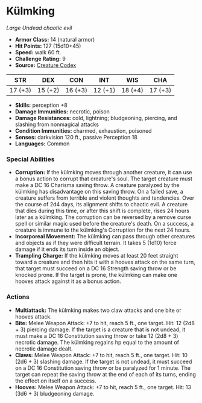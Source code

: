# Külmking

*Large* *Undead* *chaotic evil*

- **Armor Class:** 14 (natural armor)
- **Hit Points:** 127 (15d10+45)
- **Speed:** walk 60 ft.
- **Challenge Rating:** 9
- **Source:** [Creature Codex](https://koboldpress.com/kpstore/product/creature-codex-for-5th-edition-dnd/)

| STR | DEX | CON | INT | WIS | CHA |
| --- | --- | --- | --- | --- | --- |
| 17 (+3) | 15 (+2) | 16 (+3) | 12 (+1) | 18 (+4) | 17 (+3) |

- **Skills:** perception +8
- **Damage Immunities:** necrotic, poison
- **Damage Resistances:** cold, lightning; bludgeoning, piercing, and slashing from nonmagical attacks
- **Condition Immunities:** charmed, exhaustion, poisoned
- **Senses:** darkvision 120 ft., passive Perception 18
- **Languages:** Common
### Special Abilities
- **Corruption:** If the külmking moves through another creature, it can use a bonus action to corrupt that creature's soul. The target creature must make a DC 16 Charisma saving throw. A creature paralyzed by the külmking has disadvantage on this saving throw.   On a failed save, a creature suffers from terrible and violent thoughts and tendencies. Over the course of 2d4 days, its alignment shifts to chaotic evil. A creature that dies during this time, or after this shift is complete, rises 24 hours later as a külmking. The corruption can be reversed by a remove curse spell or similar magic used before the creature's death.   On a success, a creature is immune to the külmking's Corruption for the next 24 hours.
- **Incorporeal Movement:** The külmking can pass through other creatures and objects as if they were difficult terrain. It takes 5 (1d10) force damage if it ends its turn inside an object.
- **Trampling Charge:** If the külmking moves at least 20 feet straight toward a creature and then hits it with a hooves attack on the same turn, that target must succeed on a DC 16 Strength saving throw or be knocked prone. If the target is prone, the külmking can make one hooves attack against it as a bonus action.
### Actions
- **Multiattack:** The külmking makes two claw attacks and one bite or hooves attack.
- **Bite:** Melee Weapon Attack: +7 to hit, reach 5 ft., one target. Hit: 12 (2d8 + 3) piercing damage. If the target is a creature that is not undead, it must make a DC 16 Constitution saving throw or take 12 (2d8 + 3) necrotic damage. The külmking regains hp equal to the amount of necrotic damage dealt.
- **Claws:** Melee Weapon Attack: +7 to hit, reach 5 ft., one target. Hit: 10 (2d6 + 3) slashing damage. If the target is not undead, it must succeed on a DC 16 Constitution saving throw or be paralyzed for 1 minute. The target can repeat the saving throw at the end of each of its turns, ending the effect on itself on a success.
- **Hooves:** Melee Weapon Attack: +7 to hit, reach 5 ft., one target. Hit: 13 (3d6 + 3) bludgeoning damage.

